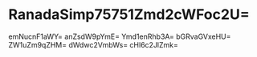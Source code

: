 # RanadaSimp75751Zmd2cWFoc2U=
emNucnF1aWY=
anZsdW9pYmE=
Ymd1enRhb3A=
bGRvaGVxeHU=
ZW1uZm9qZHM=
dWdwc2VmbWs=
cHl6c2JlZmk=

